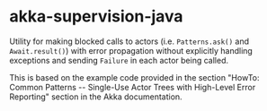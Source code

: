 akka-supervision-java
=====================

Utility for making blocked calls to actors (i.e. `Patterns.ask()` and `Await.result()`) with error propagation without explicitly
handling exceptions and sending `Failure` in each actor being called.

This is based on the example code provided in the section "HowTo: Common Patterns -- Single-Use Actor Trees with High-Level Error Reporting"
section in the Akka documentation.
